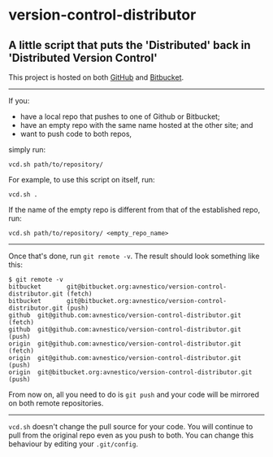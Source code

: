 # version-control-distributor

## A little script that puts the 'Distributed' back in 'Distributed Version Control'

This project is hosted on both [GitHub](https://github.com/avnestico/version-control-distributor) and [Bitbucket](https://bitbucket.org/avnestico/version-control-distributor).

---

If you:

  * have a local repo that pushes to one of Github or Bitbucket;
  * have an empty repo with the same name hosted at the other site; and
  * want to push code to both repos,

simply run:

    vcd.sh path/to/repository/

For example, to use this script on itself, run:

    vcd.sh .

If the name of the empty repo is different from that of the established repo, run:

    vcd.sh path/to/repository/ <empty_repo_name>

---

Once that's done, run `git remote -v`. The result should look something like this:

    $ git remote -v
    bitbucket       git@bitbucket.org:avnestico/version-control-distributor.git (fetch)
    bitbucket       git@bitbucket.org:avnestico/version-control-distributor.git (push)
    github  git@github.com:avnestico/version-control-distributor.git (fetch)
    github  git@github.com:avnestico/version-control-distributor.git (push)
    origin  git@github.com:avnestico/version-control-distributor.git (fetch)
    origin  git@github.com:avnestico/version-control-distributor.git (push)
    origin  git@bitbucket.org:avnestico/version-control-distributor.git (push)

From now on, all you need to do is `git push` and your code will be mirrored on both remote repositories.

---

`vcd.sh` doesn't change the pull source for your code. You will continue to pull from the original repo even as you push to both. You can change this behaviour by editing your `.git/config`.
